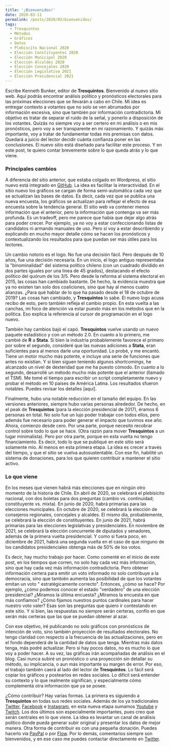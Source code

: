```yaml
---
title: '¡Bienvenidos!'
date: 2020-03-11
permalink: /posts/2020/03/bienvenidos/
tags:
  - Tresquintos
  - Métodos
  - Gráficos
  - Datos
  - Plebiscito Nacional 2020
  - Elección Constituyentes 2020
  - Elección Municipal 2020
  - Elección Alcaldes 2020
  - Elección Concejales 2020
  - Elección Legislativa 2021
  - Elección Presidencial 2021
---
```



Escribe Kenneth Bunker, editor de **Tresquintos**. Bienvenido al nuevo sitio web. Aquí podrás encontrar análisis político y pronósticos electorales para las próximas elecciones que se llevarán a cabo en Chile. Mi idea es entregar contexto a votantes que no solo se ven abrumados por información excesiva, sino que también por información contradictoria. Mi objetivo es tratar de separar el ruido de la señal, y ponerlo a disposición de los votantes. Quizás no siempre voy a ser certero en mi análisis o en mis pronósticos, pero voy a ser transparente en mi razonamiento. Y quizás más importante, voy a tratar de fundamentar todas mis premisas con datos. Quedará a juicio del lector decidir cuánta confianza poner en las conclusiones. El nuevo sitio está diseñado para facilitar este proceso. Y en este post, te quiero contar brevemente sobre lo que queda atrás y lo que viene.


### Principales cambios

A diferencia del sitio anterior, que estaba colgado en Wordpress, el sitio nuevo está integrado en [GitHub](https://github.com/). La idea es facilitar la interactividad. En el sitio nuevo los gráficos se cargan de forma semi-automática cada vez que se actualizan las bases de datos. Es decir, cada vez que se publica una nueva encuesta, los gráficos se actualizan para reflejar el efecto de esa encuesta sobre la tendencia general. El sitio web va contener menos información que el anterior, pero la información que contenga va ser más profunda. Es un tradeoff, pero me parece que había que dejar algo atrás para poder crecer. Por ejemplo, ya no voy a estar confeccionando listas de candidatos ni armando manuales de uso. Pero sí voy a estar describiendo y explicando en mucho mayor detalle cómo se hacen los pronósticos y contextualizando los resultados para que puedan ser más útiles para los lectores.

Un cambio notorio es el logo. No fue una decisión fácil. Pero después de 10 años, fue una decisión necesaria. En un inicio, el logo antiguo representaba la "binominalidad" del sistema político chileno (con un cuadrado dividido en dos partes iguales por una linea de 45 grados), destacando el efecto político del quórum de los 3/5. Pero desde la reforma al sistema electoral en 2015, las cosas han cambiado bastante. De hecho, la evidencia muestra que ya no existen tan solo dos coaliciones, sino que hay al menos cuatro alianzas. ¿Para qué hablar de lo que ha pasado desde el 18 de octubre de 2019? Las cosas han cambiado, y **Tresquintos** lo sabe. El nuevo logo acusa recibo de esto, pero también refleja el cambio propio. En esta vuelta a las canchas, mi foco de atención va estar puesto más en los métodos que en la política. Eso explica la referencia al cursor de programación en el logo nuevo.

También hay cambios bajó el capó. **Tresquintos** vuelve usando un nuevo paquete estadístico y con un método 2.0. En cuanto a lo primero, me cambié de **R** a **Stata**. Si bien la industria probablemente favorece el primero por sobre el segundo, consideré que las nuevas adiciones a **Stata**, eran suficientes para al menos darle una oportunidad. Lo probé, y me encantó. Tiene un motor mucho más potente, e incluye una serie de funciones que antes no existían. Y si bien siguen teniendo algunos *shortcomings*, he alcanzado un nivel de dexteridad que me ha puesto cómodo. En cuanto a lo segundo, desarrollé un método mucho más potente que el anterior (llamado el TSM). Me tomé el tiempo para escribir un script completamente nuevo y probar el método en 10 países de América Latina. Los resultados sfueron notables. Puedes revisar los detalles [aquí].

Finalmente, hubo una notable reducción en el tamaño del equipo. En las versiones anteriores, siempre hubo varias personas alrededor. De hecho, en el peak de **Tresquintos** (para la elección presidencial de 2017), éramos 6 personas en total. No solo fue un lujo poder trabajar con todos ellos, pero además fue necesario para poder generar el impacto que tuvimos ese año. Ahora, comienzo desde cero. Por una parte, porque necesito recobrar control sobre todo lo que se hace. (Otra razón para mover **Tresquintos** a un lugar minimalista). Pero por otra parte, porque en esta vuelta no tengo financiamiento. Es decir, todo lo que se publiqué en este sitio será solamente mío. Al menos en esta primera etapa. La idea es crecer a través del tiempo, y que el sitio se vuelva autosustentable. Con ese fin, habilité un sistema de donaciones, para los que quieren contribuir a mantener el sitio activo.


### Lo que viene

En los meses que vienen habrá más elecciones que en ningún otro momento de la historia de Chile. En abril de 2020, se celebrará el plebisicito nacional, con dos boletas para dos preguntas (cambio vs. continuidad; constituyente vs. mixta). En junio de 2020, habrá primarias para las elecciones  municipales. En octubre de 2020, se celebrará la elección de consejeros regionales, concejales y alcaldes. El mismo día, probablemente, se celebrará la elección de constituyentes. En junio de 2021, habrá primarias para las elecciones legislativas y presidenciales. En noviembre de 2021, se celebrará la elección concurrente de diputados y senadores, además de la primera vuelta presidencial. Y como si fuera poco, en diciembre de 2021, habrá una segunda vuelta en el caso de que ninguno de los candidatos presidenciales obtenga más de 50% de los votos.

Es decir, hay mucho trabajo por hacer. Como comenté en el inicio de este post, en los tiempos que corren, no solo hay cada vez más información, sino que hay cada vez más información contradictoria. Pero obtener información certera para emitir un voto informado no solo contribuye a la democracia, sino que también aumenta las posibilidad de que los votantes emitan un voto " estratégicamente correcto". Entonces, ¿cómo se hace? Por ejemplo, ¿cómo podemos conocer el estado "verdadero" de una elección presidencial? ¿Miramos la última encuesta? ¿Miramos la encuesta en que más confiamos? ¿Cómo fijamos nuestros puntos cardinales para hacer nuestro voto valer? Esas son las preguntas que quiero ir contestando en este sitio. Y si bien, las respuestas no siempre serán certeras, confío en que serán más certeras que las que se puedan obtener al azar.

Con ese objetivo, iré publicando no solo gráficos con pronósticos de intención de voto, sino también proyección de resultados electorales. No tengo claridad con respecto a la frecuencia de las actualizaciones, pero en el fondo dependerá de la cantidad de datos que tenga. Mientras más datos tenga, más podré actualizar. Pero si hay pocos datos, no es mucho lo que voy a poder hacer. A su vez, las gráficas irán acompañadas de análisis en el blog. Casi nunca subiré un pronóstico o una proyección sin detallar su método, su implicancia, o aun más importante su margen de error. Por eso, el trabajo también caerá al lado del lector de **Tresquintos**. Lo fácil será copiar los gráficos y postearlos en redes sociales. Lo difícil será entender su contexto y lo que realmente significan, y especialmente cómo complementá otra información que ya se posee.

¿Cómo contribuir? Hay varias formas. La primera es siguiendo a **Tresquintos** en todas sus redes sociales. Además de los ya tradicionales [Twitter](https://www.twitter.com/tresquintos), [Facebook](https://wwww.facebook.com/3quintos) e [Instagram](https://www.instagram.com/tresquintos), en esta nueva etapa sumamos [Youtube](https://www.youtube.com/channel/UCCote-kyiWk17x29X_0nsHw/) y [Twitch](https://www.twitch.tv/tresquintos). Los dos últimos son especialmente importantes, pues creo que serán centrales en lo que viene. La idea es levantar un canal de análisis político donde pueda generar subir original y presentar los datos de mejor manera. Otra forma de contribuir es con una pequeña donación. Puedes hacerlo vía [PayPal](https://www.paypal.me/tresquintos/) o por [Flow](https://www.flow.cl/btn.php?token=3vop8lw). Por lo demás, comentarios siempre son bienvenidos, y en ese caso me puedes contactar directamente en [Twitter](https://www.twitter.com/kennethbunker). 
